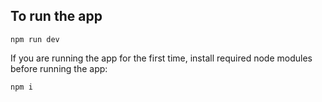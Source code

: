 ## To run the app
```
npm run dev
```

If you are running the app for the first time, install required node modules before running the app:
```
npm i
```
